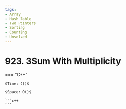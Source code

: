 ```yaml
---
tags:
- Array
- Hash Table
- Two Pointers
- Sorting
- Counting
- Unsolved
---
```



# 923. 3Sum With Multiplicity

=== "C++"

    $Time: O()$

    $Space: O()$

    ```c++
    ```